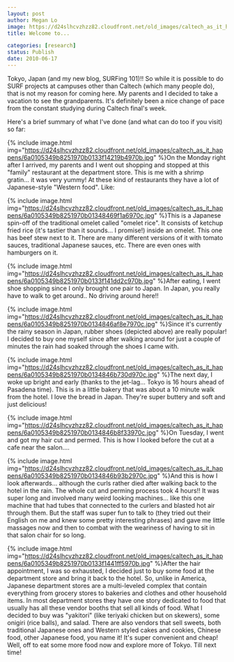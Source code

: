 ```yaml
---
layout: post
author: Megan Lo
image: https://d24slhcvzhzz82.cloudfront.net/old_images/caltech_as_it_happens/6a0105349b8251970b0133f1412a69970b.jpg
title: Welcome to...

categories: [research]
status: Publish
date: 2010-06-17
---
```


Tokyo, Japan (and my new blog, SURFing 101)!! So while it is possible to do SURF projects at campuses other than Caltech (which many people do), that is not my reason for coming here. My parents and I decided to take a vacation to see the grandparents. It's definitely been a nice change of pace from the constant studying during Caltech final's week.

Here's a brief summary of what I've done (and what can do too if you visit) so far:

{% include image.html img="https://d24slhcvzhzz82.cloudfront.net/old_images/caltech_as_it_happens/6a0105349b8251970b0133f14219b4970b.jpg" %}On the Monday right after I arrived, my parents and I went out shopping and stopped at this "family" restaurant at the department store. This is me with a shrimp gratin... it was very yummy! At these kind of restaurants they have a lot of Japanese-style "Western food". Like:


{% include image.html img="https://d24slhcvzhzz82.cloudfront.net/old_images/caltech_as_it_happens/6a0105349b8251970b01348469f1a6970c.jpg" %}This is a Japanese spin-off of the traditional omelet called "omelet rice". It consists of ketchup fried rice (it's tastier than it sounds... I promise!) inside an omelet. This one has beef stew next to it. There are many different versions of it with tomato sauces, traditional Japanese sauces, etc. There are even ones with hamburgers on it.


{% include image.html img="https://d24slhcvzhzz82.cloudfront.net/old_images/caltech_as_it_happens/6a0105349b8251970b0133f141dd2c970b.jpg" %}After eating, I went shoe shopping since I only brought one pair to Japan. In Japan, you really have to walk to get around.. No driving around here!!


{% include image.html img="https://d24slhcvzhzz82.cloudfront.net/old_images/caltech_as_it_happens/6a0105349b8251970b0134846af8e7970c.jpg" %}Since it's currently the rainy season in Japan, rubber shoes (depicted above) are really popular! I decided to buy one myself since after walking around for just a couple of minutes the rain had soaked through the shoes I came with.

 

{% include image.html img="https://d24slhcvzhzz82.cloudfront.net/old_images/caltech_as_it_happens/6a0105349b8251970b0134846b730d970c.jpg" %}The next day, I woke up bright and early (thanks to the jet-lag... Tokyo is 16 hours ahead of Pasadena time). This is in a little bakery that was about a 10 minute walk from the hotel. I love the bread in Japan. They're super buttery and soft and just delicious!


{% include image.html img="https://d24slhcvzhzz82.cloudfront.net/old_images/caltech_as_it_happens/6a0105349b8251970b0134846b8f33970c.jpg" %}On Tuesday, I went and got my hair cut and permed. This is how I looked before the cut at a cafe near the salon....


{% include image.html img="https://d24slhcvzhzz82.cloudfront.net/old_images/caltech_as_it_happens/6a0105349b8251970b0134846b93b2970c.jpg" %}And this is how I look afterwards... although the curls rather died after walking back to the hotel in the rain. The whole cut and perming process took 4 hours!! It was super long and involved many weird looking machines... like this one machine that had tubes that connected to the curlers and blasted hot air through them. But the staff was super fun to talk to (they tried out their English on me and knew some pretty interesting phrases) and gave me little massages now and then to combat with the weariness of having to sit in that salon chair for so long.


{% include image.html img="https://d24slhcvzhzz82.cloudfront.net/old_images/caltech_as_it_happens/6a0105349b8251970b0133f1441ff5970b.jpg" %}After the hair appointment, I was so exhausted, I decided just to buy some food at the department store and bring it back to the hotel. So, unlike in America, Japanese department stores are a multi-leveled complex that contain everything from grocery stores to bakeries and clothes and other household items. In most department stores they have one story dedicated to food that usually has all these vendor booths that sell all kinds of food. What I decided to buy was "yakitori" (like teriyaki chicken but on skewers), some onigiri (rice balls), and salad. There are also vendors that sell sweets, both traditional Japanese ones and Western styled cakes and cookies, Chinese food, other Japanese food, you name it! It's super convenient and cheap!  Well, off to eat some more food now and explore more of Tokyo. Till next time!
